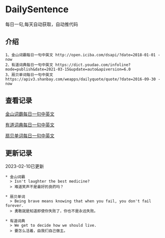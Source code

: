 # DailySentence

每日一句,每天自动获取，自动推代码

## 介绍

```
1、金山词霸每日一句中英文 http://open.iciba.com/dsapi/?date=2018-01-01 - now
2、有道词典每日一句中英文 https://dict.youdao.com/infoline?mode=publish&date=2021-03-15&update=auto&apiversion=6.0
3、扇贝单词每日一句中英文 https://apiv3.shanbay.com/weapps/dailyquote/quote/?date=2016-09-30 - now
```

## 查看记录

[金山词霸每日一句中英文](./data/iciba/)

[有道词典每日一句中英文](./data/youdao/)

[扇贝单词每日一句中英文](./data/shanbay/)

## 更新记录
2023-02-10已更新 
```
* 金山词霸
  > Isn't laughter the best medicine?
  > 难道笑声不是最好的良药吗？

* 扇贝单词
  > Being brave means knowing that when you fail, you don't fail forever.
  > 勇敢就是知道即使你失败了，你也不是永远失败。

* 有道词典
  > We get to decide how we should live.
  > 要怎么活着，由我们自己做主。

```
